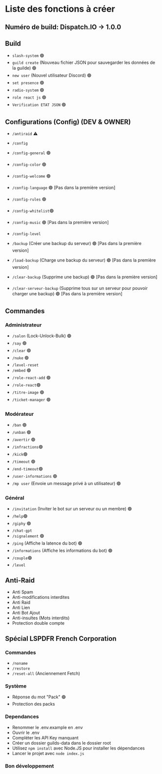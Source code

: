 # Liste des fonctions à créer

## Numéro de build: Dispatch.IO -> 1.0.0

## Build
- `slash-system` 🟢
- `guild create` (Nouveau fichier JSON pour sauvegarder les données de la guilde) 🟢
- `new user` (Nouvel utilisateur Discord) 🟢
- `set presence` 🟢
- `radio-system` 🟢
- `role react js` 🟢
- `Verification ETAT JSON` 🟢

## Configurations (Config) (DEV & OWNER)
- `/antiraid` ⚠️
- `/config`
- `/config-general` 🟢
- `/config-color` 🟢
- `/config-welcome` 🟢
- `/config-language` 🟣 [Pas dans la première version]
- `/config-rules` 🟢
- `/config-whitelist`🟢
- `/config-music` 🟣 [Pas dans la première version]
- `/config-level`

- `/backup` (Créer une backup du serveur) 🟣 [Pas dans la première version]
- `/load-backup` (Charge une backup du serveur) 🟣 [Pas dans la première version]
- `/clear-backup` (Supprime une backup) 🟣 [Pas dans la première version]
- `/clear-serveur-backup` (Supprime tous sur un serveur pour pouvoir charger une backup) 🟣 [Pas dans la première version]
## Commandes

### Administrateur
- `/salon` (Lock-Unlock-Bulk) 🟢
- `/say` 🟢
- `/clear` 🟢
- `/nuke` 🟢
- `/level-reset`
- `/embed` 🟢
- `/role-react-add` 🟢
- `/role-react`🟢
- `/titre-image` 🟢
- `/ticket-manager` 🟢

### Modérateur
- `/ban` 🟢
- `/unban` 🟢
- `/avertir` 🟢
- `/infractions`🟢
- `/kick`🟢
- `/timeout` 🟢
- `/end-timeout`🟢
- `/user-informations` 🟢
- `/mp user` (Envoie un message privé à un utilisateur) 🟢

### Général
- `/invitation` (Inviter le bot sur un serveur ou un membre) 🟢
- `/help`🟢
- `/giphy` 🟢
- `/chat-gpt`
- `/signalement` 🟢
- `/ping` (Affiche la latence du bot) 🟢
- `/informations` (Affiche les informations du bot) 🟢
- `/couple`🟢
- `/level`

## Anti-Raid
- Anti Spam
- Anti-modifications interdites
- Anti Raid
- Anti Lien
- Anti Bot Ajout
- Anti-insultes (Mots interdits)
- Protection double compte

## Spécial LSPDFR French Corporation

### Commandes
- `/noname`
- `/restore`
- `/reset-all` (Anciennement Fetch)

### Système
- Réponse du mot "Pack" 🟢
- Protection des packs


### Dependances
- Renommer le .env.example en .env
- Ouvrir le .env
- Compléter les API Key manquant
- Créer un dossier guilds-data dans le dossier root
- Utilisez `npm install` avec Node.JS pour installer les dépendances
- Lancer le projet avec `node index.js`

### Bon développement